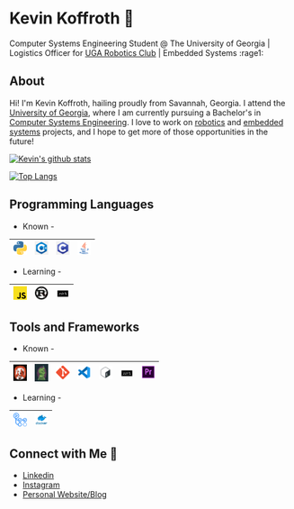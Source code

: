 # Kevin Koffroth :robot:
Computer Systems Engineering Student @ The University of Georgia | Logistics Officer for [UGA Robotics Club](https://robotics.engr.uga.edu) | Embedded Systems :rage1:

## About <!-- edit this to include a link to a relevant Embedded Systems/Robotics project in the future --> 
Hi! I'm Kevin Koffroth, hailing proudly from Savannah, Georgia. I attend the [University of Georgia](https://www.uga.edu/), where I am currently pursuing a Bachelor's in [Computer Systems Engineering](http://www.engr.uga.edu/bs-computer-systems-engineering). I love to work on [robotics](https://github.com/Jyumpp/ASABE-2020) and [embedded systems](https://github.com/ktkoffroth/ubody-firmware-atmega2560) projects, and I hope to get more of those opportunities in the future!


[![Kevin's github stats](https://github-readme-stats.vercel.app/api?username=ktkoffroth&show_icons=true&hide=["stars"])](https://github.com/anuraghazra/github-readme-stats)

[![Top Langs](https://github-readme-stats.vercel.app/api/top-langs/?username=ktkoffroth&layout=compact)](https://github.com/anuraghazra/github-readme-stats)

## Programming Languages
- Known -

| [<img src="https://raw.githubusercontent.com/ktkoffroth/ktkoffroth/master/img/python.png" alt="python logo" width="24">](https://www.python.org/) | [<img src="https://raw.githubusercontent.com/ktkoffroth/ktkoffroth/master/img/c%2B%2B.png" alt="c++ logo" width="24">](https://isocpp.org/) | [<img src="https://raw.githubusercontent.com/ktkoffroth/ktkoffroth/master/img/c.png" alt="c logo" width="24">](https://en.wikipedia.org/wiki/C_(programming_language)) | [<img src="https://raw.githubusercontent.com/ktkoffroth/ktkoffroth/master/img/java.png" alt="java logo" width="24">](https://www.java.com/en/) |
|---|---|---|---|

- Learning -

| [<img src="https://raw.githubusercontent.com/ktkoffroth/ktkoffroth/master/img/js.png" alt="js logo" width="24">](https://www.javascript.com/) | [<img src="https://raw.githubusercontent.com/ktkoffroth/ktkoffroth/master/img/rust.png" alt="rust logo" width="24">](https://www.rust-lang.org/) | [<img src="https://raw.githubusercontent.com/ktkoffroth/ktkoffroth/master/img/zsh.png" alt="zsh logo" width="24">](http://zsh.sourceforge.net/) |
|---|---|---|

## Tools and Frameworks
- Known -

| [<img src="https://raw.githubusercontent.com/ktkoffroth/ktkoffroth/master/img/foxy.png" alt="rosfoxy logo" width="24">](https://index.ros.org/doc/ros2/Releases/Release-Foxy-Fitzroy/) | [<img src="https://raw.githubusercontent.com/ktkoffroth/ktkoffroth/master/img/noetic.png" alt="rosnoetic logo" width="24">](https://wiki.ros.org/noetic) | [<img src="https://raw.githubusercontent.com/ktkoffroth/ktkoffroth/master/img/git.png" alt="git logo" width="24">](https://git-scm.com/) | [<img src="https://raw.githubusercontent.com/ktkoffroth/ktkoffroth/master/img/vscode.png" alt="vscode logo" width="24">](https://code.visualstudio.com/) | [<img src="https://raw.githubusercontent.com/ktkoffroth/ktkoffroth/master/img/bash.png" alt="bash logo" width="24">](https://www.gnu.org/software/bash/) | [<img src="https://raw.githubusercontent.com/ktkoffroth/ktkoffroth/master/img/zsh.png" alt="zsh logo" width="24">](http://zsh.sourceforge.net/) | [<img src="https://raw.githubusercontent.com/ktkoffroth/ktkoffroth/master/img/premier.png" alt="premierpro logo" width="24">](https://www.adobe.com/products/premiere.html) |
|---|---|---|---|---|---|---|

- Learning -

| [<img src="https://raw.githubusercontent.com/ktkoffroth/ktkoffroth/master/img/githubactions.png" alt="githubactions logo" width="24">](https://github.com/features/actions) | [<img src="https://raw.githubusercontent.com/ktkoffroth/ktkoffroth/master/img/docker.png" alt="docker logo" width="24">](https://www.docker.com/) |
|---|---|

## Connect with Me :wave:
- [Linkedin](https://www.linkedin.com/in/kevin-koffroth/)
- [Instagram](https://www.instagram.com/ktkoffroth/)
- [Personal Website/Blog](http://www.kevinkoffroth.com/)

